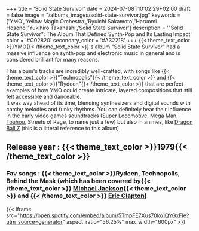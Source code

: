 +++
title = 'Solid State Survivor'
date = 2024-07-08T10:02:29+02:00
draft = false
image = "/albums_images/solid-state-survivor.jpg"
keywords = ['YMO','Yellow Magic Orchestra','Ryuichi Sakamoto','Haruomi Hosono','Yukihiro Takahashi','Solid State Survivor']
description = '"Solid State Survivor": The Album That Defined Synth-Pop and Its Lasting Impact'
color = '#C02820'
secondary_color = '#A3221B'
+++
{{< theme_text_color >}}YMO{{< /theme_text_color >}}'s album "Solid State Survivor" had a massive influence on synth-pop and electronic music in general and is considered brilliant for many reasons.

This album's tracks are incredibly well-crafted, with songs like {{< theme_text_color >}}"Technopolis"{{< /theme_text_color >}} and {{< theme_text_color >}}"Rydeen"{{< /theme_text_color >}} that are perfect examples of how YMO could create intricate, layered compositions that still felt accessible and danceable.  
It was way ahead of its time, blending synthesizers and digital sounds with catchy melodies and funky rhythms. You can definitely hear their influence in the early video games soundtracks ([Super Locomotive](https://www.youtube.com/watch?v=RJfNDdsMcC4), Mega Man, [Touhou](https://www.youtube.com/watch?v=No6uEomo8VQ), Streets of Rage, to name just a few) but also in animes, like [Dragon Ball Z](https://www.youtube.com/watch?v=Lm77VCkf_do) (this is a litteral reference to this album).

## Release year : {{< theme_text_color >}}1979{{< /theme_text_color >}}
### Fav songs : {{< theme_text_color >}}Rydeen, Technopolis, Behind the Mask (which has been covered by{{< /theme_text_color >}} [Michael Jackson](https://www.youtube.com/watch?v=5bOkWTprifg){{< theme_text_color >}} and {{< /theme_text_color >}}   [Eric Clapton](https://www.youtube.com/watch?v=IQAfclLn9iY)) 
{{< iframe src="https://open.spotify.com/embed/album/5TmpFE7Xus70ko1QYGxFIe?utm_source=generator" aspect_ratio="56.25%" max_width="600px" >}}